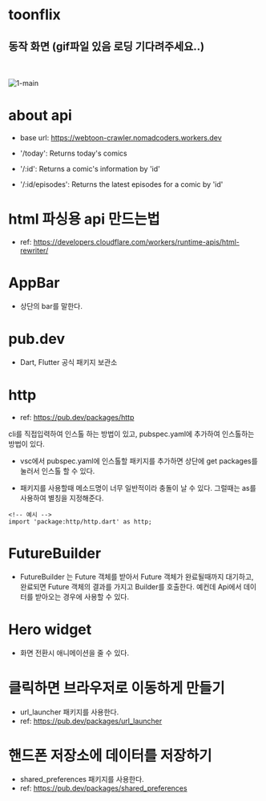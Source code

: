 # toonflix

## 동작 화면 (gif파일 있음 로딩 기다려주세요..)

<br><br>
![1-main](./README_IMAGES/toonflix_main.gif)

# about api

- base url: https://webtoon-crawler.nomadcoders.workers.dev

- '/today': Returns today's comics
- '/:id': Returns a comic's information by 'id'
- '/:id/episodes': Returns the latest episodes for a comic by 'id'

# html 파싱용 api 만드는법

- ref: https://developers.cloudflare.com/workers/runtime-apis/html-rewriter/

# AppBar

- 상단의 bar를 말한다.

# pub.dev

- Dart, Flutter 공식 패키지 보관소

# http

- ref: https://pub.dev/packages/http

cli를 직접입력하여 인스톨 하는 방법이 있고, pubspec.yaml에 추가하여 인스톨하는 방법이 있다.

- vsc에서 pubspec.yaml에 인스톨할 패키지를 추가하면 상단에 get packages를 눌러서 인스톨 할 수 있다.

- 패키지를 사용할때 메소드명이 너무 일반적이라 충돌이 날 수 있다. 그럴때는 as를 사용하여 별칭을 지정해준다.

```
<!-- 예시 -->
import 'package:http/http.dart' as http;
```

# FutureBuilder

- FutureBuilder 는 Future 객체를 받아서 Future 객체가 완료될때까지 대기하고, 완료되면 Future 객체의 결과를 가지고 Builder를 호출한다. 예컨데 Api에서 데이터를 받아오는 경우에 사용할 수 있다.

# Hero widget

- 화면 전환시 애니메이션을 줄 수 있다.

# 클릭하면 브라우저로 이동하게 만들기

- url_launcher 패키지를 사용한다.
- ref: https://pub.dev/packages/url_launcher

# 핸드폰 저장소에 데이터를 저장하기

- shared_preferences 패키지를 사용한다.
- ref: https://pub.dev/packages/shared_preferences
